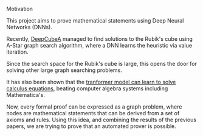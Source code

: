 Motivation

This project aims to prove mathematical statements
using Deep Neural Networks (DNNs).

Recently, [DeepCubeA](https://www.nature.com/articles/s42256-019-0070-z.epdf?shared_access_token=-pCSsZa_J9bM8VyXLZLRctRgN0jAjWel9jnR3ZoTv0Osb8UCgUm5AQaSCMHWqWzsyV3KBcb13SAW-9IL1pAGd1HcSk40JSEjhoaBAi0ePvYh_5Dul6LvK0oJY1KI0ULo9O9HCut_y7aCTc93Th8m5g%3D%3D)
managed to find solutions to the Rubik's
cube using A-Star graph search algorithm,
where a DNN learns the heuristic via
value iteration.

Since the search space for the Rubik's
cube is large,
this opens the door for solving other
large graph searching problems.

It has also been shown that the [tranformer
model can learn to solve calculus equations](https://arxiv.org/pdf/1912.01412.pdf),
beating computer algebra systems
including Mathematica's.

Now, every formal proof can be expressed
as a graph problem,
where nodes are mathematical statements
that can be derived from a set of
axioms and rules.
Using this idea,
and combining the results of the previous papers,
we are trying to prove that an automated
prover is possible.
